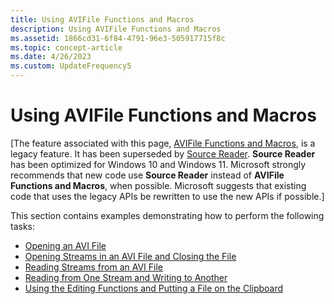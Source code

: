 ```yaml
---
title: Using AVIFile Functions and Macros
description: Using AVIFile Functions and Macros
ms.assetid: 1866cd31-6f84-4791-96e3-505917715f8c
ms.topic: concept-article
ms.date: 4/26/2023
ms.custom: UpdateFrequency5
---
```


# Using AVIFile Functions and Macros

\[The feature associated with this page, [AVIFile Functions and Macros](/windows/win32/multimedia/avifile-functions-and-macros), is a legacy feature. It has been superseded by [Source Reader](/windows/win32/medfound/source-reader). **Source Reader** has been optimized for Windows 10 and Windows 11. Microsoft strongly recommends that new code use **Source Reader** instead of **AVIFile Functions and Macros**, when possible. Microsoft suggests that existing code that uses the legacy APIs be rewritten to use the new APIs if possible.\]

This section contains examples demonstrating how to perform the following tasks:

-   [Opening an AVI File](opening-an-avi-file.md)
-   [Opening Streams in an AVI File and Closing the File](opening-streams-in-an-avi-file-and-closing-the-file.md)
-   [Reading Streams from an AVI File](reading-streams-from-an-avi-file.md)
-   [Reading from One Stream and Writing to Another](reading-from-one-stream-and-writing-to-another.md)
-   [Using the Editing Functions and Putting a File on the Clipboard](using-the-editing-functions-and-putting-a-file-on-the-clipboard.md)

 

 




